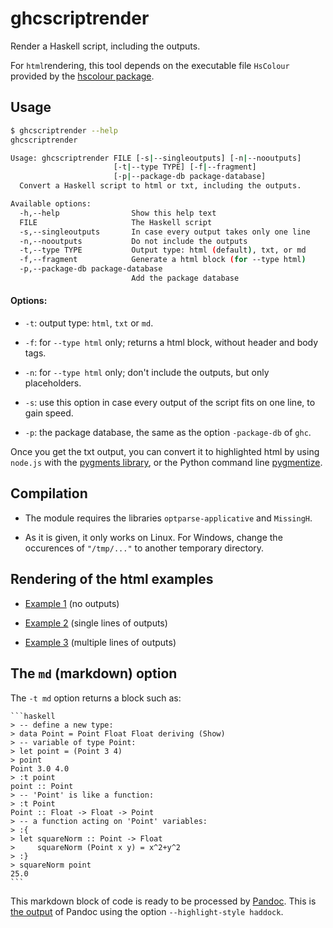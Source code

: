 # ghcscriptrender
Render a Haskell script, including the outputs.

For `html`rendering, this tool depends on the executable file `HsColour` provided by the [hscolour package](https://hackage.haskell.org/package/hscolour).

## Usage 

```bash
$ ghcscriptrender --help
ghcscriptrender

Usage: ghcscriptrender FILE [-s|--singleoutputs] [-n|--nooutputs]
                       [-t|--type TYPE] [-f|--fragment]
                       [-p|--package-db package-database]
  Convert a Haskell script to html or txt, including the outputs.

Available options:
  -h,--help                Show this help text
  FILE                     The Haskell script
  -s,--singleoutputs       In case every output takes only one line
  -n,--nooutputs           Do not include the outputs
  -t,--type TYPE           Output type: html (default), txt, or md
  -f,--fragment            Generate a html block (for --type html)
  -p,--package-db package-database
                           Add the package database
```

#### Options:

- `-t`: output type: `html`, `txt` or `md`.

- `-f`: for `--type html` only; returns a html block, without header and body tags.

- `-n`: for `--type html` only; don't include the outputs, but only placeholders.

- `-s`: use this option in case every output of the script fits on one line, to gain speed.

- `-p`: the package database, the same as the option `-package-db` of `ghc`.

Once you get the txt output, you can convert it to highlighted html by using `node.js` with the [pygments library](https://github.com/pksunkara/pygments.js), or the Python command line [pygmentize](http://pygments.org/docs/cmdline/).


## Compilation

- The module requires the libraries `optparse-applicative` and `MissingH`.

- As it is given, it only works on Linux. For Windows, change the occurences of `"/tmp/..."` to another temporary directory.

## Rendering of the html examples 

- [Example 1](http://htmlpreview.github.io/?https://raw.githubusercontent.com/stla/ghcscriptrender/master/tests/test_monoline_nooutput.html) (no outputs)

- [Example 2](http://htmlpreview.github.io/?https://raw.githubusercontent.com/stla/ghcscriptrender/master/tests/test_monoline.html) (single lines of outputs)

- [Example 3](http://htmlpreview.github.io/?https://raw.githubusercontent.com/stla/ghcscriptrender/master/tests/test_multiline.html) (multiple lines of outputs)


## The `md` (markdown) option

The `-t md` option returns a block such as:

    ```haskell
    > -- define a new type: 
    > data Point = Point Float Float deriving (Show)
    > -- variable of type Point:
    > let point = (Point 3 4)
    > point
    Point 3.0 4.0
    > :t point
    point :: Point
    > -- 'Point' is like a function:
    > :t Point
    Point :: Float -> Float -> Point
    > -- a function acting on 'Point' variables:
    > :{
    > let squareNorm :: Point -> Float
    >     squareNorm (Point x y) = x^2+y^2
    > :}
    > squareNorm point
    25.0
    ```

This markdown block of code is ready to be processed by   [Pandoc](http://pandoc.org/demos.html). 
This is [the output](http://htmlpreview.github.io/?https://raw.githubusercontent.com/stla/ghcscriptrender/master/tests/test_monoline_md_pandoc.html) of Pandoc using the option `--highlight-style haddock`. 
